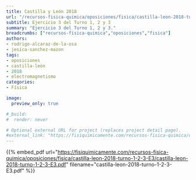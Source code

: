 ```yaml
---
title: Castilla y León 2018
url: "/recursos-fisica-quimica/oposiciones/fisica/castilla-leon-2018-turno-1-2-3-E3"
subtitle: Ejercicio 3 del Turno 1, 2 y 3
summary: "Ejercicio 3 del Turno 1, 2 y 3."
breadcrumbs: ["recursos-fisica-quimica","oposiciones","fisica"]
authors:
- rodrigo-alcaraz-de-la-osa
- jesica-sanchez-mazon
tags:
- oposiciones
- castilla-león
- 2018
- electromagnetismo
categories:
- Física

image:
  preview_only: true

#_build:
#  render: never

# Optional external URL for project (replaces project detail page).
#external_link: "https://fisiquimicamente.com/recursos-fisica-quimica/oposiciones/fisica/castilla-leon-2018-turno-1-2-3-e3/castilla-leon-2018-turno-1-2-3-e3.pdf"
---
```


{{% embed_pdf url="https://fisiquimicamente.com/recursos-fisica-quimica/oposiciones/fisica/castilla-leon-2018-turno-1-2-3-E3/castilla-leon-2018-turno-1-2-3-E3.pdf" filename="castilla-leon-2018-turno-1-2-3-E3.pdf" %}}